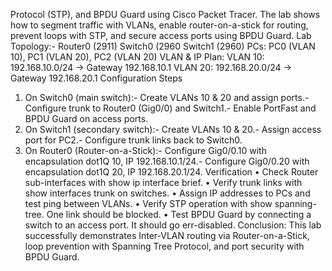 
 Protocol (STP), and BPDU Guard using Cisco Packet Tracer. The lab shows how to segment traffic
 with VLANs, enable router-on-a-stick for routing, prevent loops with STP, and secure access ports
 using BPDU Guard.
 Lab Topology:- 
 Router0 (2911)
 Switch0 (2960
 Switch1 (2960)
 PCs: PC0 (VLAN 10), PC1 (VLAN 20), PC2 (VLAN 20)
 VLAN & IP Plan:
 VLAN 10: 192.168.10.0/24 → Gateway 192.168.10.1
 VLAN 20: 192.168.20.0/24 → Gateway 192.168.20.1
 Configuration Steps
 1. On Switch0 (main switch):- Create VLANs 10 & 20 and assign ports.- Configure trunk to Router0 (Gig0/0) and Switch1.- Enable PortFast and BPDU Guard on access ports.
 2. On Switch1 (secondary switch):- Create VLANs 10 & 20.- Assign access port for PC2.- Configure trunk links back to Switch0.
 3. On Router0 (Router-on-a-Stick):- Configure Gig0/0.10 with encapsulation dot1Q 10, IP 192.168.10.1/24.- Configure Gig0/0.20 with encapsulation dot1Q 20, IP 192.168.20.1/24.
 Verification
 • Check Router sub-interfaces with show ip interface brief.
 • Verify trunk links with show interfaces trunk on switches.
 • Assign IP addresses to PCs and test ping between VLANs.
 • Verify STP operation with show spanning-tree. One link should be blocked.
 • Test BPDU Guard by connecting a switch to an access port. It should go err-disabled.
 Conclusion:
 This lab successfully demonstrates Inter-VLAN routing via Router-on-a-Stick, loop prevention with
 Spanning Tree Protocol, and port security with BPDU Guard.

